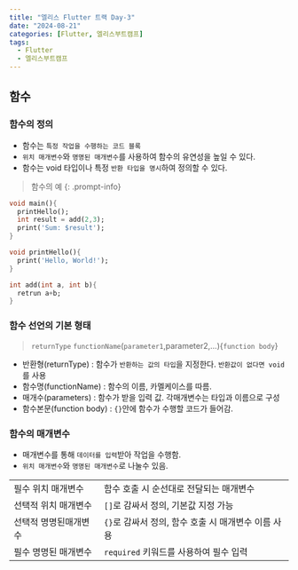 ```yaml
---
title: "엘리스 Flutter 트랙 Day-3"
date: "2024-08-21"
categories: [Flutter, 엘리스부트캠프]
tags:
  - Flutter
  - 엘리스부트캠프
---
```


## 함수

### 함수의 정의
- 함수는 `특정 작업을 수행하는 코드 블록`
- `위치 매개변수`와 `명명된 매개변수`를 사용하여 함수의 유연성을 높일 수 있다.
- 함수는 void 타입이나 특정 `반환 타입을 명시`하여 정의할 수 있다.

> 함수의 예 
{: .prompt-info}

```dart 
void main(){
  printHello();
  int result = add(2,3);
  print('Sum: $result');
}

void printHello(){
  print('Hello, World!');
}

int add(int a, int b){
  retrun a+b;
}
```

### 함수 선언의 기본 형태

> `returnType` `functionName`(`parameter1`,parameter2,...){`function body`}

- 반환형(returnType) : 함수가 `반환하는 값의 타입`을 지정한다. `반환값이 없다면 void`를 사용
- 함수명(functionName) : 함수의 이름, 카멜케이스를 따름.
- 매개수(parameters) : 함수가 받을 입력 값. 각매개변수는 타입과 이름으로 구성
- 함수본문(function body) : `{}`안에 함수가 수행할 코드가 들어감.

### 함수의 매개변수

- 매개변수를 통해 `데이터를 입력`받아 작업을 수행함.
- `위치 매개변수`와 `명명된 매개변수`로 나눌수 있음.

|                       |                                                     |
| --------------------- | --------------------------------------------------- |
| 필수 위치 매개변수    | 함수 호출 시 순선대로 전달되는 매개변수             |
| 선택적 위치 매개변수  | `[]`로 감싸서 정의, 기본값 지정 가능                |
| 선택적 명명된매개변수 | `{}`로 감싸서 정의, 함수 호출 시 매개변수 이름 사용 |
| 필수 명명된 매개변수  | `required` 키워드를 사용하여 필수 입력              |


